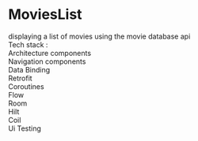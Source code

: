 # MoviesList
displaying a list of movies using the movie database api  
Tech stack :  
Architecture components  
Navigation components  
Data Binding  
Retrofit  
Coroutines  
Flow  
Room  
Hilt  
Coil  
Ui Testing  
